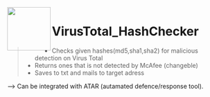 <img align="left" src="/Resources/vicon.ico" width="100" height="100"> 

# VirusTotal_HashChecker


>- Checks given hashes(md5,sha1,sha2) for malicious detection on Virus Total
>- Returns ones that is not detected by McAfee (changeble)
>- Saves to txt and mails to target adress

--> Can be integrated with ATAR (autamated defence/response tool).

